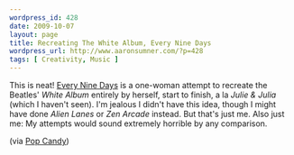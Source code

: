 ```yaml
--- 
wordpress_id: 428
date: 2009-10-07
layout: page
title: Recreating The White Album, Every Nine Days
wordpress_url: http://www.aaronsumner.com/?p=428
tags: [ Creativity, Music ]
---
```

This is neat! <a href="http://everyninedays.wordpress.com/">Every Nine Days</a> is a one-woman attempt to recreate the Beatles' <em>White Album</em> entirely by herself, start to finish, a la <em>Julie &#38; Julia</em> (which I haven't seen). I'm jealous I didn't have this idea, though I might have done <em>Alien Lanes</em> or <em>Zen Arcade</em> instead. But that's just me. Also just me: My attempts would sound extremely horrible by any comparison.

(via <a href="http://content.usatoday.com/communities/popcandy/post/2009/10/one-fan-records-a-beatles-album----all-by-herself/1?csp=34">Pop Candy</a>)
